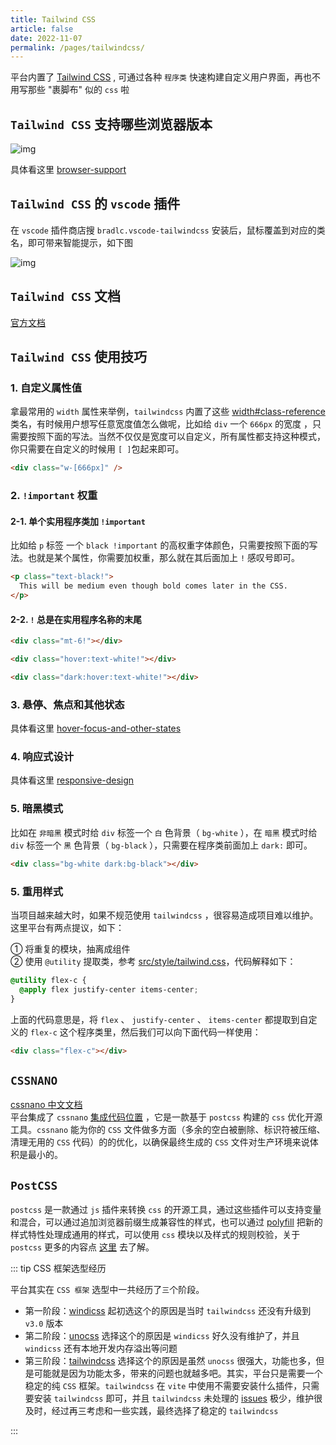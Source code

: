 ```yaml
---
title: Tailwind CSS
article: false
date: 2022-11-07
permalink: /pages/tailwindcss/
---
```


平台内置了 [Tailwind CSS](https://tailwindcss.com/docs/installation) , 可通过各种 `程序类` 快速构建自定义用户界面，再也不用写那些 "裹脚布" 似的 `css` 啦

## `Tailwind CSS` 支持哪些浏览器版本

![img](~@alias/img/guide/browser-tailwindcss.jpg)

具体看这里 [browser-support](https://tailwindcss.com/docs/compatibility#browser-support)

## `Tailwind CSS` 的 `vscode` 插件

在 `vscode` 插件商店搜 `bradlc.vscode-tailwindcss` 安装后，鼠标覆盖到对应的类名，即可带来智能提示，如下图

![img](~@alias/img/guide/vscode-tailwindcss.jpg)

## `Tailwind CSS` 文档

[官方文档](https://tailwindcss.com/docs)

## `Tailwind CSS` 使用技巧

### 1. 自定义属性值

拿最常用的 `width` 属性来举例，`tailwindcss` 内置了这些 [width#class-reference](https://tailwindcss.com/docs/width#class-reference) 类名，有时候用户想写任意宽度值怎么做呢，比如给 `div` 一个 `666px` 的宽度 ，只需要按照下面的写法。当然不仅仅是宽度可以自定义，所有属性都支持这种模式，你只需要在自定义的时候用 `[ ]`包起来即可。

```html
<div class="w-[666px]" />
```

### 2. `!important` 权重

#### 2-1. 单个实用程序类加 `!important`

比如给 `p` 标签 一个 `black !important` 的高权重字体颜色，只需要按照下面的写法。也就是某个属性，你需要加权重，那么就在其后面加上 `!` 感叹号即可。

```html
<p class="text-black!">
  This will be medium even though bold comes later in the CSS.
</p>
```

#### 2-2. `!` 总是在实用程序名称的末尾

```html
<div class="mt-6!"></div>

<div class="hover:text-white!"></div>

<div class="dark:hover:text-white!"></div>
```

### 3. 悬停、焦点和其他状态

具体看这里 [hover-focus-and-other-states](https://tailwindcss.com/docs/hover-focus-and-other-states)

### 4. 响应式设计

具体看这里 [responsive-design](https://tailwindcss.com/docs/responsive-design)

### 5. 暗黑模式

比如在 `非暗黑` 模式时给 `div` 标签一个 `白` 色背景（ `bg-white` ），在 `暗黑` 模式时给 `div` 标签一个 `黑` 色背景（ `bg-black` ），只需要在程序类前面加上 `dark:` 即可。

```html
<div class="bg-white dark:bg-black"></div>
```

### 5. 重用样式

当项目越来越大时，如果不规范使用 `tailwindcss` ，很容易造成项目难以维护。这里平台有两点提议，如下：

① 将重复的模块，抽离成组件  
② 使用 `@utility` 提取类，参考 [src/style/tailwind.css](https://github.com/pure-admin/vue-pure-admin/blob/main/src/style/tailwind.css#L32)，代码解释如下：

```css
@utility flex-c {
  @apply flex justify-center items-center;
}
```

上面的代码意思是，将 `flex` 、 `justify-center` 、 `items-center` 都提取到自定义的 `flex-c` 这个程序类里，然后我们可以向下面代码一样使用：

```html
<div class="flex-c"></div>
```

## `CSSNANO`

[cssnano 中文文档](https://www.cssnano.cn/)  
平台集成了 `cssnano` [集成代码位置](https://github.com/pure-admin/vue-pure-admin/blob/main/postcss.config.js#L6) ，它是一款基于 `postcss` 构建的 `css` 优化开源工具。`cssnano` 能为你的 `CSS` 文件做多方面（多余的空白被删除、标识符被压缩、清理无用的 `CSS` 代码）的的优化，以确保最终生成的 `CSS` 文件对生产环境来说体积是最小的。

<!-- ## `Autoprefixer`

// tailwindcss V4自带：https://tailwindcss.com/docs/upgrade-guide#using-postcss

- 平台集成了 `Autoprefixer` [集成代码位置](https://github.com/pure-admin/vue-pure-admin/blob/main/postcss.config.js#L9) ,它是一款自动管理浏览器前缀（`-webkit-` 、 `-moz-` 、 `-ms-`）的插件，它可以解析 `CSS` 文件并且添加浏览器前缀到 `CSS` 内容里，也就是说写 `CSS` 的时候，你不用考虑前缀了，会自动加上前缀。 -->

## `PostCSS`

`postcss` 是一款通过 `js` 插件来转换 `css` 的开源工具，通过这些插件可以支持变量和混合，可以通过追加浏览器前缀生成兼容性的样式，也可以通过 [polyfill](https://zhuanlan.zhihu.com/p/71640183) 把新的样式特性处理成通用的样式，可以使用 `css` 模块以及样式的规则校验，关于 `postcss` 更多的内容点 [这里](https://github.com/postcss/postcss/blob/main/docs/README-cn.md) 去了解。

::: tip CSS 框架选型经历

平台其实在 `CSS 框架` 选型中一共经历了`三`个阶段。

- 第一阶段：[windicss](https://windicss.org) 起初选这个的原因是当时 `tailwindcss` 还没有升级到 `v3.0` 版本
- 第二阶段：[unocss](https://unocss.dev/) 选择这个的原因是 `windicss` 好久没有维护了，并且 `windicss` 还有本地开发内存溢出等问题
- 第三阶段：[tailwindcss](https://tailwindcss.com/docs/installation) 选择这个的原因是虽然 `unocss` 很强大，功能也多，但是可能就是因为功能太多，带来的问题也就越多吧。其实，平台只是需要一个稳定的纯 `CSS` 框架。`tailwindcss` 在 `vite` 中使用不需要安装什么插件，只需要安装 `tailwindcss` 即可，并且 `tailwindcss` 未处理的 [issues](https://github.com/tailwindlabs/tailwindcss/issues) 极少，维护很及时，经过再三考虑和一些实践，最终选择了稳定的 `tailwindcss`

:::

